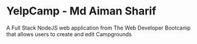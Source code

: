 # YelpCamp - Md Aiman Sharif
A Full Stack NodeJS web application from The Web Developer Bootcamp that allows users to create and edit Campgrounds

